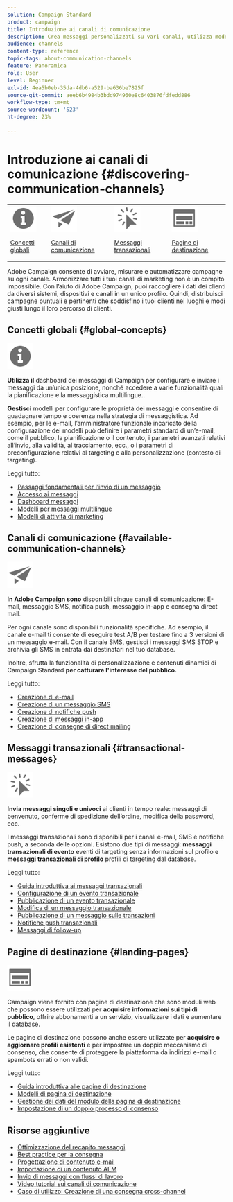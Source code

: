 ```yaml
---
solution: Campaign Standard
product: campaign
title: Introduzione ai canali di comunicazione
description: Crea messaggi personalizzati su vari canali, utilizza modelli, crea pagine di destinazione e controlla le best practice.
audience: channels
content-type: reference
topic-tags: about-communication-channels
feature: Panoramica
role: User
level: Beginner
exl-id: 4ea5b0eb-35da-4db6-a529-ba636be7825f
source-git-commit: aeeb6b4984b3bdd974960e8c6403876fdfedd886
workflow-type: tm+mt
source-wordcount: '523'
ht-degree: 23%

---
```


# Introduzione ai canali di comunicazione {#discovering-communication-channels}

<table>
<tr>
<td><img src="assets/do-not-localize/icon_concepts.svg" width="60px"><p><a href="#global-concepts">Concetti globali</a></p></td>
<td><img src="assets/do-not-localize/icon_channels.svg" width="60px"><p><a href="#available-communication-channels">Canali di comunicazione</a></p></td>
<td><img src="assets/do-not-localize/icon_transactional.svg" width="60px"><p><a href="#transactional-messages">Messaggi transazionali</a></p></td>
<td><img src="assets/do-not-localize/icon_landing.svg" width="60px"><p><a href="#landing-pages">Pagine di destinazione</a></p></td></tr>
</table>

Adobe Campaign consente di avviare, misurare e automatizzare campagne su ogni canale.
Armonizzare tutti i tuoi canali di marketing non è un compito impossibile. Con l’aiuto di Adobe Campaign, puoi raccogliere i dati dei clienti da diversi sistemi, dispositivi e canali in un unico profilo. Quindi, distribuisci campagne puntuali e pertinenti che soddisfino i tuoi clienti nei luoghi e modi giusti lungo il loro percorso di clienti.

## Concetti globali {#global-concepts}

<img src="assets/do-not-localize/icon_concepts.svg" width="60px">

**Utilizza il** dashboard dei messaggi di Campaign per configurare e inviare i messaggi da un’unica posizione, nonché accedere a varie funzionalità quali la pianificazione e la messaggistica multilingue..

**Gestisci** modelli per configurare le proprietà dei messaggi e consentire di guadagnare tempo e coerenza nella strategia di messaggistica. Ad esempio, per le e-mail, l’amministratore funzionale incaricato della configurazione dei modelli può definire i parametri standard di un’e-mail, come il pubblico, la pianificazione o il contenuto, i parametri avanzati relativi all’invio, alla validità, al tracciamento, ecc., o i parametri di preconfigurazione relativi al targeting e alla personalizzazione (contesto di targeting).

Leggi tutto:

* [Passaggi fondamentali per l’invio di un messaggio](../../channels/using/key-steps-to-send-a-message.md)
* [Accesso ai messaggi](../../channels/using/accessing-messages.md)
* [Dashboard messaggi](../../channels/using/message-dashboard.md)
* [Modelli per messaggi multilingue](../../channels/using/multilingual-messages-template.md)
* [Modelli di attività di marketing](../../start/using/marketing-activity-templates.md)

## Canali di comunicazione {#available-communication-channels}

<img src="assets/do-not-localize/icon_channels.svg"  width="60px">

**In Adobe Campaign sono** disponibili cinque canali di comunicazione: E-mail, messaggio SMS, notifica push, messaggio in-app e consegna direct mail.

Per ogni canale sono disponibili funzionalità specifiche. Ad esempio, il canale e-mail ti consente di eseguire test A/B per testare fino a 3 versioni di un messaggio e-mail. Con il canale SMS, gestisci i messaggi SMS STOP e archivia gli SMS in entrata dai destinatari nel tuo database.

Inoltre, sfrutta la funzionalità di personalizzazione e contenuti dinamici di Campaign Standard **per catturare l&#39;interesse del pubblico.**

Leggi tutto:

* [Creazione di e-mail](../../channels/using/about-emails.md)
* [Creazione di un messaggio SMS](../../channels/using/about-sms-messages.md)
* [Creazione di notifiche push](../../channels/using/about-push-notifications.md)
* [Creazione di messaggi in-app](../../channels/using/about-in-app-messaging.md)
* [Creazione di consegne di direct mailing](../../channels/using/about-direct-mail.md)

## Messaggi transazionali {#transactional-messages}

<img src="assets/do-not-localize/icon_transactional.svg" width="60px">

**Invia messaggi singoli e univoci** ai clienti in tempo reale: messaggi di benvenuto, conferme di spedizione dell’ordine, modifica della password, ecc.

I messaggi transazionali sono disponibili per i canali e-mail, SMS e notifiche push, a seconda delle opzioni. Esistono due tipi di messaggi: **messaggi transazionali di evento** eventi di targeting senza informazioni sul profilo e **messaggi transazionali di profilo** profili di targeting dal database.

Leggi tutto:

* [Guida introduttiva ai messaggi transazionali](../../channels/using/getting-started-with-transactional-msg.md)
* [Configurazione di un evento transazionale](../../channels/using/configuring-transactional-event.md)
* [Pubblicazione di un evento transazionale](../../channels/using/publishing-transactional-event.md)
* [Modifica di un messaggio transazionale](../../channels/using/editing-transactional-message.md)
* [Pubblicazione di un messaggio sulle transazioni](../../channels/using/publishing-transactional-message.md)
* [Notifiche push transazionali](../../channels/using/transactional-push-notifications.md)
* [Messaggi di follow-up](../../channels/using/follow-up-messages.md)

## Pagine di destinazione {#landing-pages}

<img src="assets/do-not-localize/icon_landing.svg" width="60px">

Campaign viene fornito con pagine di destinazione che sono moduli web che possono essere utilizzati per **acquisire informazioni sui tipi di pubblico**, offrire abbonamenti a un servizio, visualizzare i dati e aumentare il database.

Le pagine di destinazione possono anche essere utilizzate per **acquisire o aggiornare profili esistenti** e per impostare un doppio meccanismo di consenso, che consente di proteggere la piattaforma da indirizzi e-mail o spambots errati o non validi.

Leggi tutto:

* [Guida introduttiva alle pagine di destinazione](../../channels/using/getting-started-with-landing-pages.md)
* [Modelli di pagina di destinazione](../../channels/using/landing-page-templates.md)
* [Gestione dei dati del modulo della pagina di destinazione](../../channels/using/managing-landing-page-form-data.md)
* [Impostazione di un doppio processo di consenso](../../channels/using/setting-up-a-double-opt-in-process.md)

## Risorse aggiuntive

* [Ottimizzazione del recapito messaggi](../../sending/using/about-deliverability.md)
* [Best practice per la consegna](../../sending/using/delivery-best-practices.md)
* [Progettazione di contenuto e-mail](../../designing/using/designing-content-in-adobe-campaign.md)
* [Importazione di un contenuto AEM](../../integrating/using/creating-email-experience-manager.md)
* [Invio di messaggi con flussi di lavoro](../../automating/using/about-channel-activities.md)
* [Video tutorial sui canali di comunicazione](https://experienceleague.adobe.com/docs/campaign-standard-learn/tutorials/communication-channels/email/create-email-from-homepage.html?lang=it)
* [Caso di utilizzo: Creazione di una consegna cross-channel](../../automating/using/workflow-cross-channel-delivery.md)
